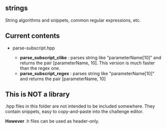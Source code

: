 ## strings
String algorithms and snippets, common regular expressions, etc.

## Current contents

* parse-subscript.hpp

  * __parse_subscript_clike__ : parses string like "parameterName[10]" and returns the pair [parameterName, 10]. This version is much faster than the regex one.
  * __parse_subscript_regex__ : parses string like "parameterName[10]" and returns the pair [parameterName, 10]
  
## This is NOT a library
.hpp files in this folder are not intended to be included somewhere. They contain snippets, easy to copy-and-paste into the challenge editor.

__However__ .h files can be used as header-only.
